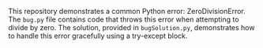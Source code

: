 This repository demonstrates a common Python error: ZeroDivisionError. The `bug.py` file contains code that throws this error when attempting to divide by zero.  The solution, provided in `bugSolution.py`, demonstrates how to handle this error gracefully using a try-except block.